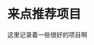 # 来点推荐项目

这里记录着一些很好的项目啊

<DocLinks :items="[
    {
        name: 'Obtainium',
        link: 'obtainium',
        image: {
            src: 'https://raw.githubusercontent.com/ImranR98/Obtainium/refs/heads/main/assets/graphics/icon_small.png'
        },
        desc: '从各来源更新你的 Android 应用'
    }
]"/>

<DocLinks :grid="2" :items="[
    {
        name: 'yt-dlp',
        link: 'seal-yt-dlp#yt-dlp',
        image: {
            src: 'https://avatars.githubusercontent.com/u/79589310'
        },
        desc: '功能丰富的命令行音频频下载器'
    },
    {
        name: 'Seal',
        link: 'seal-yt-dlp#seal',
        image: {
            src: 'https://raw.githubusercontent.com/JunkFood02/Seal/refs/heads/main/fastlane/metadata/android/en-US/images/icon.png'
        },
        desc: 'Android 上基于 yt-dlp 的音视频下载器'
    }
]"/>

<DocLinks :grid="2" :items="[
    {
        name: 'Moonlight',
        link: 'sunshine-moonlight#moonlight',
        image: {
            src: 'https://avatars.githubusercontent.com/u/6118379'
        },
        desc: 'Sunshine 和 NVIDIA GameStream 的开源客户端'
    },
    {
        name: 'Sunshine',
        link: 'sunshine-moonlight#sunshine',
        image: {
            src: 'https://raw.githubusercontent.com/LizardByte/Sunshine/refs/heads/master/sunshine.svg'
        },
        desc: 'Moonlight 的自托管游戏串流主机'
    }
]"/>


